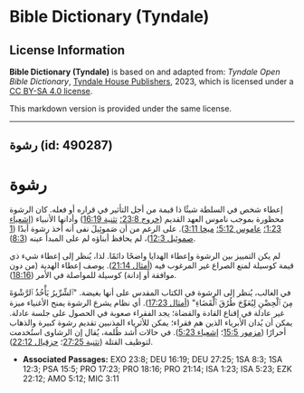 # Bible Dictionary (Tyndale)

## License Information

**Bible Dictionary (Tyndale)** is based on and adapted from: _Tyndale Open Bible Dictionary_, [Tyndale House Publishers](https://tyndaleopenresources.com/), 2023, which is licensed under a [CC BY-SA 4.0 license](https://creativecommons.org/licenses/by-sa/4.0/legalcode.en).

This markdown version is provided under the same license.



--------------------------------

## رشوة (id: 490287)

رشوة
====

إعطاء شخص في السلطة شيئًا ذا قيمة من أجل التأثير في قراره أو فعله. كان الرشوة محظورة بموجب ناموس العهد القديم ([خروج 23:8؛](https://ref.ly/Exod23:8) [تثنية 16:19](https://ref.ly/Deut16:19)) وأدانها الأنبياء ([إشعياء 1:23؛](https://ref.ly/Isa1:23) [عاموس 5:12؛](https://ref.ly/Amos5:12) [ميخا 3:11](https://ref.ly/Mic3:11)). على الرغم من أن صَموئِيلَ نفى أنه أخذ رشوة أبدًا ([1 صموئيل 12:3](https://ref.ly/1Sam12:3))، لم يحافظ أبناؤه لم على المبدأ عينه ([8:3](https://ref.ly/1Sam8:3)).

لم يكن التمييز بين الرشوة وإعطاء الهدايا واضحًا دائمًا. لذا، يُنظر إلى إعطاء شيء ذي قيمة كوسيلة لمنع الصراع غير المرغوب فيه ([أمثال 21:14](https://ref.ly/Prov21:14)). يوصف إعطاء الهدية (من دون موافقة أو إدانة) كوسيلة للمواصلة في الأمر ([18:16](https://ref.ly/Prov18:16)).

في الغالب، يُنظر إلى الرشوة في الكتاب المقدس على أنها بغيضة. "ٱلشِّرِّيرُ يَأْخُذُ ٱلرَّشْوَةَ مِنَ ٱلْحِضْنِ لِيُعَوِّجَ طُرُقَ ٱلْقَضَاءِ" ([أمثال 17:23](https://ref.ly/Prov17:23)). أي نظام يشرع الرشوة يمنح الأغنياء ميزة غير عادلة في إقناع القادة والقضاة؛ يجد الفقراء صعوبة في الحصول على جلسة عادلة. يمكن أن يُدان الأبرياء الذين هم فقراء؛ يمكن للأثرياء المذنبين تقديم رشوة كبيرة والذهاب أحرارًا ([مزمور 15:5](https://ref.ly/Ps15:5)؛ [إشعياء 5:23](https://ref.ly/Isa5:23)). في حالات أشد ظُلمة، يُقال إن الرشاوى استُخدمت لتوظيف القتلة ([تثنية 27:25](https://ref.ly/Deut27:25)؛ [حزقيال 22:12](https://ref.ly/Ezek22:12)).

* **Associated Passages:** EXO 23:8; DEU 16:19; DEU 27:25; 1SA 8:3; 1SA 12:3; PSA 15:5; PRO 17:23; PRO 18:16; PRO 21:14; ISA 1:23; ISA 5:23; EZK 22:12; AMO 5:12; MIC 3:11

